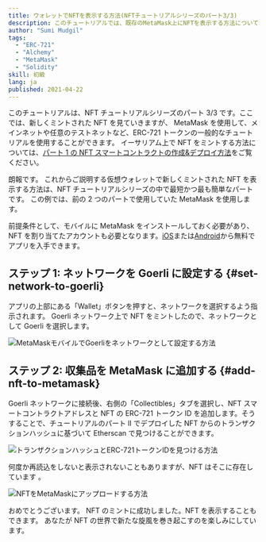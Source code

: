 ```yaml
---
title: ウォレットでNFTを表示する方法(NFTチュートリアルシリーズのパート3/3)
description: このチュートリアルでは、既存のMetaMask上にNFTを表示する方法について説明します。
author: "Sumi Mudgil"
tags:
  - "ERC-721"
  - "Alchemy"
  - "MetaMask"
  - "Solidity"
skill: 初級
lang: ja
published: 2021-04-22
---
```


このチュートリアルは、NFT チュートリアルシリーズのパート 3/3 です。ここでは、新しくミントされた NFT を見ていきますが、 MetaMask を使用して、メインネットや任意のテストネットなど、ERC-721 トークンの一般的なチュートリアルを使用することができます。 イーサリアム上で NFT をミントする方法については、[パート 1 の NFT スマートコントラクトの作成&デプロイ方法](/developers/tutorials/how-to-write-and-deploy-an-nft)をご覧ください。

朗報です。 これからご説明する仮想ウォレットで新しくミントされた NFT を表示する方法は、NFT チュートリアルシリーズの中で最短かつ最も簡単なパートです。 この例では、前の 2 つのパートで使用していた MetaMask を使用します。

前提条件として、モバイルに MetaMask をインストールしておく必要があり、NFT を割り当てたアカウントも必要となります。[iOS](https://apps.apple.com/us/app/metamask-blockchain-wallet/id1438144202)または[Android](https://play.google.com/store/apps/details?id=io.metamask&hl=en_US&gl=US)から無料でアプリを入手できます。

## ステップ 1: ネットワークを Goerli に設定する {#set-network-to-goerli}

アプリの上部にある「Wallet」ボタンを押すと、ネットワークを選択するよう指示されます。 Goerli ネットワーク上で NFT をミントしたので、ネットワークとして Goerli を選択します。

![MetaMaskモバイルでGoerliをネットワークとして設定する方法](./goerliMetamask.gif)

## ステップ 2: 収集品を MetaMask に追加する {#add-nft-to-metamask}

Goerli ネットワークに接続後、右側の「Collectibles」タブを選択し、NFT スマートコントラクトアドレスと NFT の ERC-721 トークン ID を追加します。そうすることで、チュートリアルのパート II でデプロイした NFT からのトランザクションハッシュに基づいて Etherscan で見つけることができます。

![トランザクションハッシュとERC-721トークンIDを見つける方法](./findNFTEtherscan.png)

何度か再読込をしないと表示されないこともありますが、NFT はそこに存在しています <Emoji text="😄" size={1} />。

![NFTをMetaMaskにアップロードする方法](./findNFTMetamask.gif)

おめでとうございます。 NFT のミントに成功しました。NFT を表示することもできます。 あなたが NFT の世界で新たな旋風を巻き起こすのを楽しみにしています。
